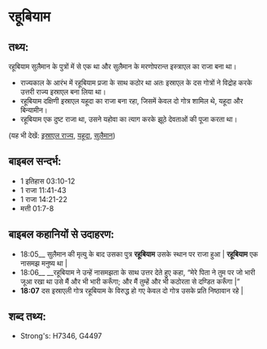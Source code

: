 # रहूबियाम #

## तथ्य: ##

रहूबियाम सुलैमान के पुत्रों में से एक था और सुलैमान के मरणोपरान्त इस्त्राएल का राजा बना था।

* राज्यकाल के आरंभ में रहूबियाम प्रजा के साथ कठोर था अतः इस्राएल के दस गोत्रों ने विद्रोह करके उत्तरी राज्य इस्राएल बना लिया था।
* रहूबियाम दक्षिणी इस्राएल यहूदा का राजा बना रहा, जिसमें केवल दो गोत्र शामिल थे, यहूदा और बिन्यामीन।
* रहूबियाम एक दुष्ट राजा था, उसने यहोवा का त्याग करके झूठे देवताओं की पूजा करता था।

(यह भी देखें: [इस्राएल राज्य](../kingdomofisrael.md), [यहूदा](../kingdomofjudah.md), [सुलैमान](../solomon.md))

## बाइबल सन्दर्भ: ##

* 1 इतिहास 03:10-12
* 1 राजा 11:41-43
* 1 राजा 14:21-22
* मत्ती 01:7-8

## बाइबल कहानियों से उदाहरण: ##

* 18:05__ सुलैमान की मृत्यु के बाद उसका पुत्र __रहूबियाम__ उसके स्थान पर राजा हुआ | __रहूबियाम__ एक नासमझ मनुष्य था | 
* 18:06__ __रहूबियाम ने उन्हें नासमझता के साथ उत्तर देते हुए कहा, “मेरे पिता ने तुम पर जो भारी जूआ रखा था उसे मैं और भी भारी करूँगा; और मैं तुम्हें और भी कठोरता से दण्डित करूँगा |”
* __18:07__ दस इस्राएली गोत्र रहूबियाम के विरुद्ध हो गए  केवल दो गोत्र उसके प्रति निष्ठावान रहे |

## शब्द तथ्य: ##

* Strong's: H7346, G4497
